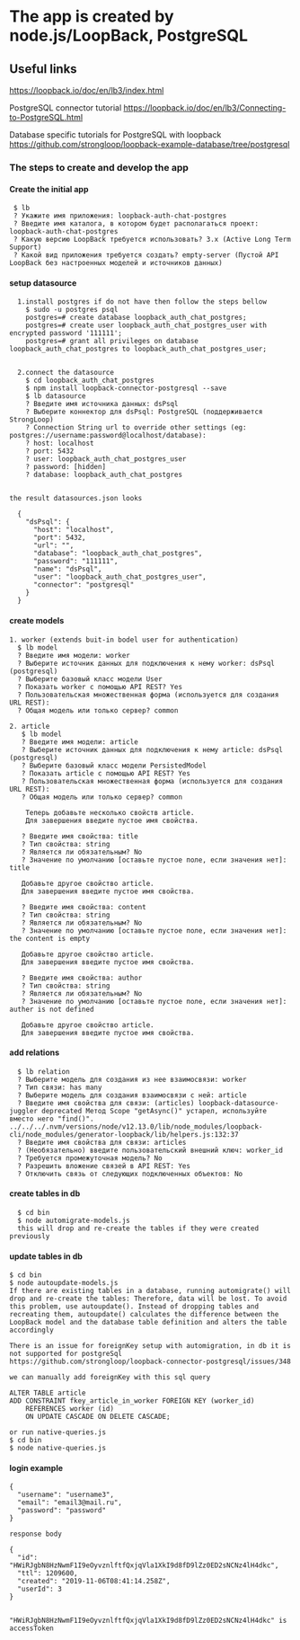 # The app is created by node.js/LoopBack, PostgreSQL

## Useful links

https://loopback.io/doc/en/lb3/index.html

PostgreSQL connector tutorial https://loopback.io/doc/en/lb3/Connecting-to-PostgreSQL.html

Database specific tutorials for PostgreSQL with loopback https://github.com/strongloop/loopback-example-database/tree/postgresql

### The steps to create and develop the app
 &NewLine;
 #### Create the initial app

     $ lb
     ? Укажите имя приложения: loopback-auth-chat-postgres
     ? Введите имя каталога, в котором будет располагаться проект: loopback-auth-chat-postgres
     ? Какую версию LoopBack требуется использовать? 3.x (Active Long Term Support)
     ? Какой вид приложения требуется создать? empty-server (Пустой API LoopBack без настроенных моделей и источников данных)

 #### setup datasource

      1.install postgres if do not have then follow the steps bellow
        $ sudo -u postgres psql
        postgres=# create database loopback_auth_chat_postgres;
        postgres=# create user loopback_auth_chat_postgres_user with encrypted password '111111';
        postgres=# grant all privileges on database loopback_auth_chat_postgres to loopback_auth_chat_postgres_user;


      2.connect the datasource
        $ cd loopback_auth_chat_postgres
        $ npm install loopback-connector-postgresql --save
        $ lb datasource
        ? Введите имя источника данных: dsPsql
        ? Выберите коннектор для dsPsql: PostgreSQL (поддерживается StrongLoop)
        ? Connection String url to override other settings (eg: postgres://username:password@localhost/database):
        ? host: localhost
        ? port: 5432
        ? user: loopback_auth_chat_postgres_user
        ? password: [hidden]
        ? database: loopback_auth_chat_postgres


    the result datasources.json looks

      {
        "dsPsql": {
          "host": "localhost",
          "port": 5432,
          "url": "",
          "database": "loopback_auth_chat_postgres",
          "password": "111111",
          "name": "dsPsql",
          "user": "loopback_auth_chat_postgres_user",
          "connector": "postgresql"
        }
      }


 #### create models

    1. worker (extends buit-in bodel user for authentication)
      $ lb model
      ? Введите имя модели: worker
      ? Выберите источник данных для подключения к нему worker: dsPsql (postgresql)
      ? Выберите базовый класс модели User
      ? Показать worker с помощью API REST? Yes
      ? Пользовательская множественная форма (используется для создания URL REST):
      ? Общая модель или только сервер? common

    2. article
       $ lb model
       ? Введите имя модели: article
       ? Выберите источник данных для подключения к нему article: dsPsql (postgresql)
       ? Выберите базовый класс модели PersistedModel
       ? Показать article с помощью API REST? Yes
       ? Пользовательская множественная форма (используется для создания URL REST):
       ? Общая модель или только сервер? common

        Теперь добавьте несколько свойств article.
        Для завершения введите пустое имя свойства.

       ? Введите имя свойства: title
       ? Тип свойства: string
       ? Является ли обязательным? No
       ? Значение по умолчанию [оставьте пустое поле, если значения нет]: title

       Добавьте другое свойство article.
       Для завершения введите пустое имя свойства.

       ? Введите имя свойства: content
       ? Тип свойства: string
       ? Является ли обязательным? No
       ? Значение по умолчанию [оставьте пустое поле, если значения нет]: the content is empty

       Добавьте другое свойство article.
       Для завершения введите пустое имя свойства.

       ? Введите имя свойства: author
       ? Тип свойства: string
       ? Является ли обязательным? No
       ? Значение по умолчанию [оставьте пустое поле, если значения нет]: auther is not defined

       Добавьте другое свойство article.
       Для завершения введите пустое имя свойства.


  #### add relations

      $ lb relation
      ? Выберите модель для создания из нее взаимосвязи: worker
      ? Тип связи: has many
      ? Выберите модель для создания взаимосвязи с ней: article
      ? Введите имя свойства для связи: (articles) loopback-datasource-juggler deprecated Метод Scope "getAsync()" устарел, используйте вместо него "find()". ../../../.nvm/versions/node/v12.13.0/lib/node_modules/loopback-cli/node_modules/generator-loopback/lib/helpers.js:132:37
      ? Введите имя свойства для связи: articles
      ? (Необязательно) введите пользовательский внешний ключ: worker_id
      ? Требуется промежуточная модель? No
      ? Разрешить вложение связей в API REST: Yes
      ? Отключить связь от следующих подключенных объектов: No

 #### create tables in db

      $ cd bin
      $ node automigrate-models.js
      this will drop and re-create the tables if they were created previously

 #### update tables in db

    $ cd bin
    $ node autoupdate-models.js
    If there are existing tables in a database, running automigrate() will drop and re-create the tables: Therefore, data will be lost. To avoid this problem, use autoupdate(). Instead of dropping tables and recreating them, autoupdate() calculates the difference between the LoopBack model and the database table definition and alters the table accordingly

    There is an issue for foreignKey setup with automigration, in db it is not supported for postgreSql
    https://github.com/strongloop/loopback-connector-postgresql/issues/348

    we can manually add foreignKey with this sql query

    ALTER TABLE article
    ADD CONSTRAINT fkey_article_in_worker FOREIGN KEY (worker_id)
        REFERENCES worker (id)
        ON UPDATE CASCADE ON DELETE CASCADE;

    or run native-queries.js
    $ cd bin
    $ node native-queries.js

 #### login example

    {
      "username": "username3",
      "email": "email3@mail.ru",
      "password": "password"
    }

    response body

    {
      "id": "HWiRJgbN8HzNwmF1I9eOyvznlftfQxjqVla1XkI9d8fD9lZz0ED2sNCNz4lH4dkc",
      "ttl": 1209600,
      "created": "2019-11-06T08:41:14.258Z",
      "userId": 3
    }


    "HWiRJgbN8HzNwmF1I9eOyvznlftfQxjqVla1XkI9d8fD9lZz0ED2sNCNz4lH4dkc" is accessToken
